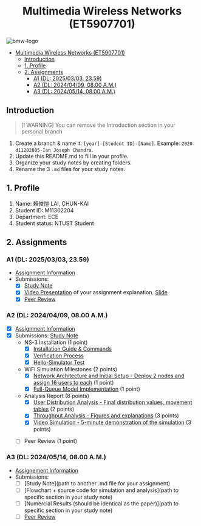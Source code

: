 # <center>Multimedia Wireless Networks (ET5907701)</center>

![bmw-logo](./assets/lab-logo.jpg)

- [Multimedia Wireless Networks (ET5907701)](#multimedia-wireless-networks-et5907701)
  - [Introduction](#introduction)
  - [1. Profile](#1-profile)
  - [2. Assignments](#2-assignments)
    - [A1 (DL: 2025/03/03, 23.59)](#a1-dl-20250303-2359)
    - [A2 (DL: 2024/04/09, 08.00 A.M.)](#a2-dl-20240409-0800-am)
    - [A3 (DL: 2024/05/14, 08.00 A.M.)](#a3-dl-20240514-0800-am)

## Introduction

> [! WARNING]
> You can remove the Introduction section in your personal branch

1. Create a branch & name it: `[year]-[Student ID]-[Name]`. Example: `2020-d11202805-Ian Joseph Chandra`.
2. Update this README.md to fill in your profile.
3. Organize your study notes by creating folders.
4. Rename the 3 `.md` files for your study notes.

## 1. Profile

1. Name: 賴俊愷 LAI, CHUN-KAI
2. Student ID: M11302204
3. Department: ECE
4. Student status: NTUST Student

## 2. Assignments

### A1 (DL: 2025/03/03, 23.59)

- [Assignment Information](https://github.com/bmw-ece-ntust/multimedia-wireless-network?tab=readme-ov-file#a1-deadline-35-0800-am)
- Submissions:
  - [x] [Study Note](https://github.com/bmw-ece-ntust/multimedia-wireless-networks/blob/cf672e6ad04880d66418a1387a2d67fabd39d216/a1-M11302204-Lai-Chun-Kai.md)
  - [x] [Video Presentation](https://youtu.be/LONT4zU4AZ8) of your assignment explanation. [Slide](https://gamma.app/docs/Assignment1-M11302204-5k27arcabfu7fsc)
  - [x] [Peer Review](https://forms.gle/tPVAdfAc4hBiUtg88)

### A2 (DL: 2024/04/09, 08.00 A.M.)
- [x] [Assignment Information](https://github.com/bmw-ece-ntust/multimedia-wireless-network?tab=readme-ov-file#a2-deadline-49-0800-am)
- [x] Submissions: [Study Note](https://github.com/bmw-ece-ntust/multimedia-wireless-networks/blob/2025-m11302204-Lai-Chun-Kai/a2-M11302204-Lai-Chun-Kai.md)
  - NS-3 Installation (1 point)
    - [x] [Installation Guide & Commands](https://github.com/bmw-ece-ntust/multimedia-wireless-networks/blob/2025-m11302204-Lai-Chun-Kai/a2-M11302204-Lai-Chun-Kai.md#2-install-the-ns-3)
    - [x] [Verification Process](https://github.com/bmw-ece-ntust/multimedia-wireless-networks/blob/2025-m11302204-Lai-Chun-Kai/a2-M11302204-Lai-Chun-Kai.md#2-5-run-example-to-verification)
    - [x] [Hello-Simulator Test](https://github.com/bmw-ece-ntust/multimedia-wireless-networks/blob/2025-m11302204-Lai-Chun-Kai/a2-M11302204-Lai-Chun-Kai.md#2-5-run-example-to-verification)
  - WiFi Simulation Milestones (2 points)
    - [x] [Network Architecture and Initial Setup - Deploy 2 nodes and assign 16 users to each](https://github.com/bmw-ece-ntust/multimedia-wireless-networks/blob/2025-m11302204-Lai-Chun-Kai/a2-M11302204-Lai-Chun-Kai.md#3-1-network-topology)  (1 point)
    - [x] [Full-Queue Model Implementation](https://github.com/bmw-ece-ntust/multimedia-wireless-networks/blob/2025-m11302204-Lai-Chun-Kai/a2-M11302204-Lai-Chun-Kai.md#3-2-transmission-model) (1 point)

  - Analysis Report (8 points)
    - [x] [User Distribution Analysis - Final distribution values, movement tables](https://github.com/bmw-ece-ntust/multimedia-wireless-networks/blob/2025-m11302204-Lai-Chun-Kai/a2-M11302204-Lai-Chun-Kai.md#3-6-user-movement-log) (2 points)
    - [x] [Throughput Analysis - Figures and explanations](https://github.com/bmw-ece-ntust/multimedia-wireless-networks/blob/2025-m11302204-Lai-Chun-Kai/a2-M11302204-Lai-Chun-Kai.md#3-7-performance-analysis) (3 points)
    - [x] [Video Simulation - 5-minute demonstration of the simulation](https://youtu.be/1lW0Y37-DYI) (3 points)
  - [ ] Peer Review (1 point)


### A3 (DL: 2024/05/14, 08.00 A.M.)

- [Assignement Information](https://github.com/bmw-ece-ntust/multimedia-wireless-network?tab=readme-ov-file#a3-deadline-514-0800-am)
- Submissions:
  - [ ] [Study Note](path to another .md file for your assignment)
  - [ ] [Flowchart + source code for simulation and analysis](path to specific section in your study note)
  - [ ] [Numercial Results (should be identical as the paper)](path to specific section in your study note)
  - [ ] [Peer Review](https://forms.gle/yVtjYqxZyRgcjbeE8)
